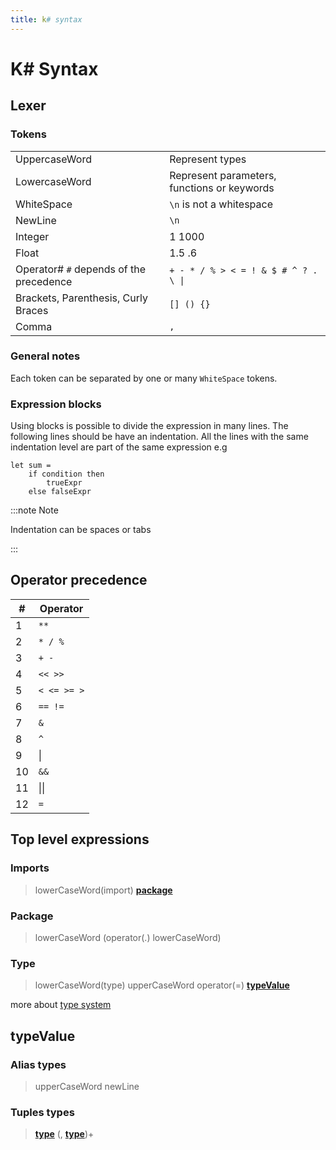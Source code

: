 ```yaml
---
title: k# syntax
---
```


# K# Syntax

## Lexer

### Tokens

|                                         |                                                      |
| --------------------------------------- | ---------------------------------------------------- |
| UppercaseWord                           | Represent types                                      |
| LowercaseWord                           | Represent parameters, functions or keywords          |
| WhiteSpace                              | `\n` is not a whitespace                             |
| NewLine                                 | `\n`                                                 |
| Integer                                 | 1 1000                                               |
| Float                                   | 1.5 .6                                               |
| Operator# `#` depends of the precedence | <code>+ - * / % > < = ! &  $ # ^ ? . \ &#124;</code> |
| Brackets, Parenthesis, Curly Braces     | `[] () {}`                                           |
| Comma                                   | `,`                                                  |

### General notes 

Each token can be separated by one or many `WhiteSpace` tokens. 

### Expression blocks

Using blocks is possible to divide the expression in many lines. The following lines should be have an indentation. All the lines with the same indentation level are part of the same expression e.g

```
let sum = 
    if condition then
        trueExpr
    else falseExpr
```

:::note Note 

Indentation can be spaces or tabs

:::

## Operator precedence

| #   | Operator     |
| --- | ------------ |
| 1   | `**`         |
| 2   | `* / %`      |
| 3   | `+ -`        |
| 4   | `<< >>`      |
| 5   | `< <= >= >`  |
| 6   | `== !=`      |
| 7   | `&`          |
| 8   | `^`          |
| 9   | &#124;       |
| 10  | `&&`         |
| 11  | &#124;&#124; |
| 12  | `=`          |

## Top level expressions

### Imports

> lowerCaseWord(import) [**package**](#package) 

### Package

> lowerCaseWord (operator(.) lowerCaseWord)

### Type

> lowerCaseWord(type) upperCaseWord operator(=) [**typeValue**](#typevalue)

more about [type system](0001-typesystem.md)

## typeValue

### Alias types

> upperCaseWord newLine

### Tuples types

> [**type**](#type) (, [**type**](#type))+

